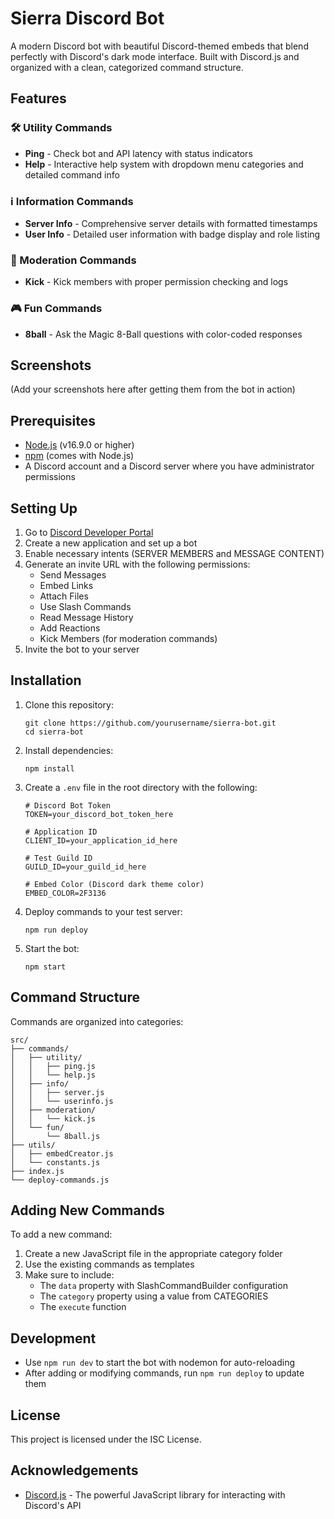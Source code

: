 # Sierra Discord Bot

A modern Discord bot with beautiful Discord-themed embeds that blend perfectly with Discord's dark mode interface. Built with Discord.js and organized with a clean, categorized command structure.

## Features

### 🛠️ Utility Commands
- **Ping** - Check bot and API latency with status indicators
- **Help** - Interactive help system with dropdown menu categories and detailed command info

### ℹ️ Information Commands
- **Server Info** - Comprehensive server details with formatted timestamps
- **User Info** - Detailed user information with badge display and role listing

### 🔨 Moderation Commands
- **Kick** - Kick members with proper permission checking and logs

### 🎮 Fun Commands
- **8ball** - Ask the Magic 8-Ball questions with color-coded responses

## Screenshots

(Add your screenshots here after getting them from the bot in action)

## Prerequisites

- [Node.js](https://nodejs.org/) (v16.9.0 or higher)
- [npm](https://www.npmjs.com/) (comes with Node.js)
- A Discord account and a Discord server where you have administrator permissions

## Setting Up

1. Go to [Discord Developer Portal](https://discord.com/developers/applications)
2. Create a new application and set up a bot
3. Enable necessary intents (SERVER MEMBERS and MESSAGE CONTENT)
4. Generate an invite URL with the following permissions:
   - Send Messages
   - Embed Links
   - Attach Files
   - Use Slash Commands
   - Read Message History
   - Add Reactions
   - Kick Members (for moderation commands)
5. Invite the bot to your server

## Installation

1. Clone this repository:
   ```
   git clone https://github.com/yourusername/sierra-bot.git
   cd sierra-bot
   ```

2. Install dependencies:
   ```
   npm install
   ```

3. Create a `.env` file in the root directory with the following:
   ```
   # Discord Bot Token
   TOKEN=your_discord_bot_token_here
   
   # Application ID
   CLIENT_ID=your_application_id_here
   
   # Test Guild ID
   GUILD_ID=your_guild_id_here
   
   # Embed Color (Discord dark theme color)
   EMBED_COLOR=2F3136
   ```

4. Deploy commands to your test server:
   ```
   npm run deploy
   ```

5. Start the bot:
   ```
   npm start
   ```

## Command Structure

Commands are organized into categories:

```
src/
├── commands/
│   ├── utility/
│   │   ├── ping.js
│   │   └── help.js
│   ├── info/
│   │   ├── server.js
│   │   └── userinfo.js
│   ├── moderation/
│   │   └── kick.js
│   └── fun/
│       └── 8ball.js
├── utils/
│   ├── embedCreator.js
│   └── constants.js
├── index.js
└── deploy-commands.js
```

## Adding New Commands

To add a new command:

1. Create a new JavaScript file in the appropriate category folder
2. Use the existing commands as templates
3. Make sure to include:
   - The `data` property with SlashCommandBuilder configuration
   - The `category` property using a value from CATEGORIES
   - The `execute` function

## Development

- Use `npm run dev` to start the bot with nodemon for auto-reloading
- After adding or modifying commands, run `npm run deploy` to update them

## License

This project is licensed under the ISC License.

## Acknowledgements

- [Discord.js](https://discord.js.org/) - The powerful JavaScript library for interacting with Discord's API 